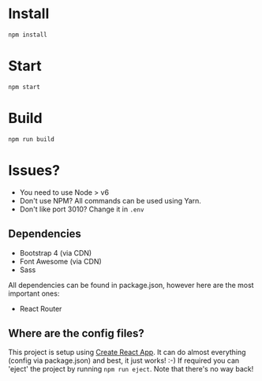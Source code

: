 # Install
`npm install`

# Start
`npm start`

# Build
`npm run build`

# Issues?
- You need to use Node > v6
- Don't use NPM? All commands can be used using Yarn.
- Don't like port 3010? Change it in `.env`

## Dependencies
- Bootstrap 4 (via CDN)
- Font Awesome (via CDN)
- Sass

All dependencies can be found in package.json, however here are the most important ones:
- React Router

## Where are the config files?
This project is setup using [Create React App](https://github.com/facebookincubator/create-react-app). It can do almost everything (config via package.json) and best, it just works! :-)
If required you can 'eject' the project by running `npm run eject`. Note that there's no way back!